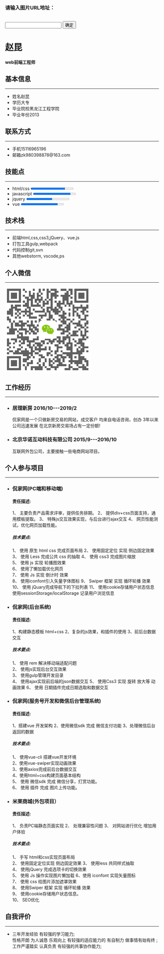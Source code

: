 
<html lang="en">
<head>
    <meta charset="UTF-8">
    <title>赵昆的简历</title>
    <link rel="stylesheet" href="static/css/style.css">
    <link rel="stylesheet" href="https://cdnjs.cloudflare.com/ajax/libs/remodal/1.1.0/remodal.css">
    <link rel="stylesheet" href="https://cdnjs.cloudflare.com/ajax/libs/remodal/1.1.0/remodal-default-theme.min.css">
    <style>
        .left-label{
            width: 95px
        }
        .label-value{
            width: auto;
        }
        .container{
            height: auto;
        }
    </style>
</head>

<body>
    <div class="container" id="cv">
        <div class="side">
            <div class="me">
                <div class="portrait"></div>
                <div class="remodal remodal-img" data-remodal-id="portrait-modal">
                    <h3>请输入图片URL地址：</h3>
                    <br/>
                    <input type="text" id="avatar-url">
                    <button data-remodal-action="confirm" class="remodal-confirm">确定</button>
                </div>
                <h1 id="username" >赵昆</h1>
                <h4 id="persona-tag" >web前端工程师</h4>
            </div>
            <div class="profile info-unit">
                <h2 class="info-header"><i class="iconfont icon-person"></i> <span class="info-title">基本信息</span></h2>
                <hr>
                <ul class="info-list">
                    <li>
                        <label class="left-label">姓名</label><span class="label-value">赵昆</span></li>
                    <li>
                        <label class="left-label">学历</label><span class="label-value">大专</span></li>
                    <li>
                        <label class="left-label">毕业院校</label><span class="label-value">黑龙江工程学院</span></li>
                    <li>
                        <label class="left-label">毕业年份</label><span class="label-value">2013</span></li>
                </ul>
            </div>
            <div class="contact info-unit">
                <h2 class="info-header"><i class="iconfont icon-call"></i> <span class="info-title">联系方式</span></h2>
                <hr>
                <ul class="info-list">
                    <li>
                        <label class="left-label">手机</label><span class="label-value">15116965196</span>
                    </li>
                    <li>
                        <label class="left-label">邮箱</label><span class="label-value">zk980398878@163.com</span>
                    </li>
                </ul>
            </div>
            <div class="skill info-unit">
                <h2 class="info-header"><i class="iconfont icon-star"></i> <span class="info-title">技能点</span></h2>
                <hr>
                <ul class="progress-list">
                    <li>
                        <label class="left-label">html/css</label>
                        <progress value="80" max="100"></progress>
                    </li>
                    <li>
                        <label class="left-label">javascript</label>
                        <progress value="70" max="80"></progress>
                    </li>
                    <li>
                        <label class="left-label">jquery</label>
                        <progress value="60" max="100"></progress>
                    </li>
                    <li>
                        <label class="left-label">vue</label>
                        <progress value="60" max="70"></progress>
                    </li>
                </ul>
            </div>
            <div class="stack info-unit">
                <h2 class="info-header"><i class="iconfont icon-build"></i> <span class="info-title">技术栈</span></h2>
                <hr>
                <ul class="stack-list">
                    <li>
                        <label class="left-label">前端</label><span class="label-value">html,css,css3,jQuery、vue.js</span>
                    </li>
                    <li>
                        <label class="left-label">打包工具</label><span class="label-value">gulp,webpack</span>
                    </li>
                    <li>
                        <label class="left-label">代码控制</label><span class="label-value">git,svn</span>
                    </li>
                    <li>
                        <label class="left-label">其他</label><span class="label-value">webstorm, vscode,ps</span>
                    </li>
                </ul>
            </div>
            <div class="code info-unit">
                <h2 class="info-header"><i class="iconfont icon-weixin"></i><span class="info-title">个人微信</span></h2>
                <hr>
                <div class="weixin">
                    <img src="static/image/weixin.png" alt="">
                </div>
            </div>
        </div>
        <div class="main">
            <div class="work info-unit right-list">
                <h2 class="info-header"><i class="iconfont icon-work"></i> <span class="info-title">工作经历</span></h2>
                <hr>
                <ul class="experience-list">
                    <li>
                        <h3>居理新房 2016/10---2019/2</h3>
                        <p>侃家网是一个只做新房交易的网站，成交客户 均来自电话咨询，创办 3年以来公司迅速发展 在北京新房交易场占有一定份额!
                        </p>
                    </li>
                    <li>
                        <h3>北京华诺互动科技有限公司 2015/9---2016/10</h3>
                        <p>互联网外包公司，主要接触一些电商网站项目。
                        </p>
                    </li>
                </ul>
            </div>
            <div class="project info-unit right-list">
                <h2 class="info-header"><i class="iconfont icon-project"></i> <span class="info-title">个人参与项目</span></h2>
                <hr>
                <ul class="experience-list">
                    <li>
                        <h3>侃家网(PC端和移动端)</h3>
                        <h4>责任描述:</h4>
                        <p>
                        1、 主要负责产品需求评审，提供任务排期。 2、 提供div+css页面支持，通用模板提取。 3、 特殊js交互效果实现，与后台进行ajax交互 4、 网页性能测试，优化网页加载性能。
                            <br/>
                        </p>
                        <h5>技术要点:</h5>
                        <p>
                            1、 使用 原生 html css 完成页面布局 2、 使用固定定位 实现 侧边固定效果 3、 使用 Less 完成公共 css 的抽取 4、 使用 css3 完成图片缩放 <br>
                            5、 使用 js 实现 轮播图效果<br>
                            6、 使用了懒加载优化网页<br>
                            7、 使用 Js 实现 倒计时 效果<br>
                            8、 使用iconfont引入矢量字体图标 9、 Swiper 框架 实现 循环轮播 效果<br>
                            10、 使用 jQuary完成导航下的下拉列表 11、 使用cookie存储用户状态信息<br>
                            使用sessionStorage/localStorage 记录用户浏览信息<br>
                        </p>
                    </li>
                    <li>
                        <h3>侃家网(后台系统)</h3>
                        <h4>责任描述:</h4>
                        <p>
                            1、构建静态模板 html+css 2、复杂的js效果，和插件的使用 3、前后台数据交互
                            <br />
                        </p>
                        <h5>技术要点:</h5>
                        <p>
                            1、 使用 rem 解决移动端适配问题 <br>
                            2、 使用js实现后台交互效果<br>
                            3、 使用gulp管理开发目录<br>
                            4、 使用ajax实现前后端的json数据交互 5、 使用Css3 实现 旋转 放大等 动画效果 6、 使用 日期插件完成日期选取和数据交互<br>
                        </p>
                    </li>
                    <li>
                        <h3>侃家网(服务号开发和微信后台管理系统)</h3>
                        <h4>责任描述:</h4>
                        <p>
                            1、搭建vue 开发架构 2、使用微信sdk 完成 微信支付功能 3、处理微信后台返回的数据
                            <br />
                        </p>
                        <h5>技术要点:</h5>
                        <p>
                            1、 使用vue-cli 搭建vue开发环境<br> 2、使用vue-swiper实现动画效果<br>
                             3、使用axios完成前后台数据交互<br> 4、使用html+css构建页面基本结构<br>
                            5、 使用 微信sdk 完成 微信分享，打赏功能。<br> 6、 使用 插件 完成 图片上传功能。
                        </p>
                    </li>
                    <li>
                        <h3>米莱商城(外包项目）</h3>
                        <h4>责任描述:</h4>
                        <p>
                            1、 负责PC端静态页面实现
                            2、 处理兼容性问题
                            3、 对网站进行优化 增加用户体验
                            <br />
                        </p>
                        <h5>技术要点:</h5>
                        <p>
                        1、 手写 html和css实现页面布局<br>
                        2、 使用固定定位实现 侧边固定效果 3、 使用less 共同样式抽取<br>
                        4、 使用jQuery 完成选项卡的切换效果 <br>5、 使用 Js 操作实现图片懒加载 6、使用 iconfont 实现矢量图标<br>
                        7、 使用 css 给图片添加遮罩效果<br>
                        8、 使用Swiper 框架 实现 循环轮播 效果<br> 9、 使用cookie存储用户状态信息。<br>
                        10、 SEO优化
                        </p>
                    </li>
                </ul>
            </div>
            <div class="aboutme info-unit right-paragraph">
                <h2 class="info-header"><i class="iconfont icon-project"></i> <span class="info-title">自我评价</span></h2>
                <hr>
                <ul class="experience-list">
                    <li>
                        <p>
                            三年开发经验 有较强的学习能力; <br>
                            性格开朗 为人诚恳 乐观向上 有较强的适应能力的 有自制力 做事情有始有终 ;<br>
                            工作严谨踏实 认真负责 有较强的共事协作能力;<br>
                        </p>
                    </li>
                </ul>
            </div>
